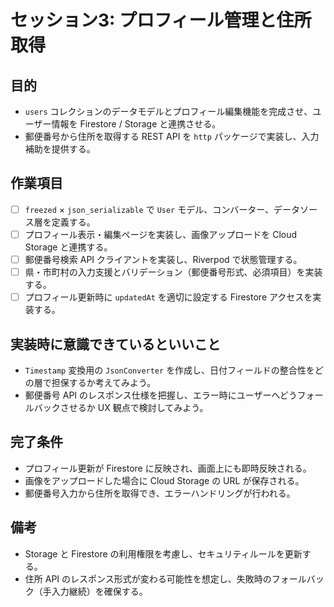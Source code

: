 # セッション3: プロフィール管理と住所取得

## 目的
- `users` コレクションのデータモデルとプロフィール編集機能を完成させ、ユーザー情報を Firestore / Storage と連携させる。
- 郵便番号から住所を取得する REST API を `http` パッケージで実装し、入力補助を提供する。

## 作業項目
- [ ] `freezed` × `json_serializable` で `User` モデル、コンバーター、データソース層を定義する。
- [ ] プロフィール表示・編集ページを実装し、画像アップロードを Cloud Storage と連携する。
- [ ] 郵便番号検索 API クライアントを実装し、Riverpod で状態管理する。
- [ ] 県・市町村の入力支援とバリデーション（郵便番号形式、必須項目）を実装する。
- [ ] プロフィール更新時に `updatedAt` を適切に設定する Firestore アクセスを実装する。

## 実装時に意識できているといいこと
- `Timestamp` 変換用の `JsonConverter` を作成し、日付フィールドの整合性をどの層で担保するか考えてみよう。
- 郵便番号 API のレスポンス仕様を把握し、エラー時にユーザーへどうフォールバックさせるか UX 観点で検討してみよう。

## 完了条件
- プロフィール更新が Firestore に反映され、画面上にも即時反映される。
- 画像をアップロードした場合に Cloud Storage の URL が保存される。
- 郵便番号入力から住所を取得でき、エラーハンドリングが行われる。

## 備考
- Storage と Firestore の利用権限を考慮し、セキュリティルールを更新する。
- 住所 API のレスポンス形式が変わる可能性を想定し、失敗時のフォールバック（手入力継続）を確保する。
